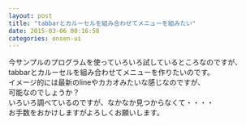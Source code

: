 ```yaml
---
layout: post
title: "tabbarとカルーセルを組み合わせてメニューを組みたい"
date: 2015-03-06 00:16:58
categories: onsen-ui
---
```

<p>今サンプルのプログラムを使っていろいろ試しているところなのですが、<br>
tabbarとカルーセルを組み合わせてメニューを作りたいのです。<br>
イメージ的には最新のlineやカカオみたいな感じなのですが、<br>
可能なのでしょうか？<br>
いろいろ調べているのですが、なかなか見つからなくて・・・・<br>
お手数をおかけしますがよろしくお願いします。</p>

